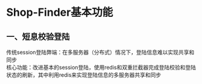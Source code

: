 # Shop-Finder基本功能  
## 一、短息校验登陆  
传统session登陆弊端：在多服务器（分布式）情况下，登陆信息难以实现共享和同步  
核心功能：改进基本的session登陆，使用redis和双重拦截器完成登陆校验和登陆状态的刷新，其中利用redis来实现登陆信息的多服务器共享和同步  

